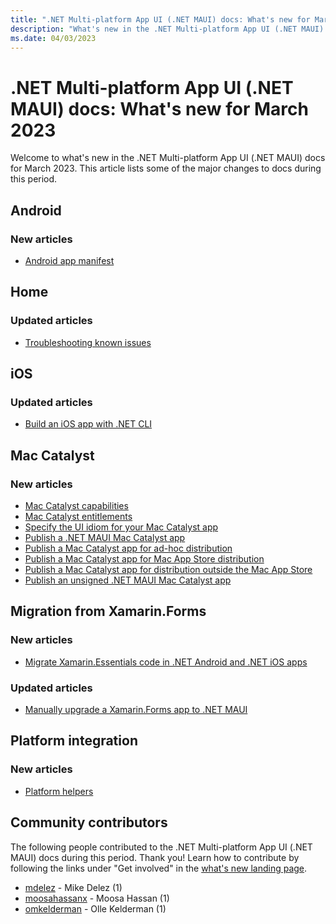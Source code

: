 ```yaml
---
title: ".NET Multi-platform App UI (.NET MAUI) docs: What's new for March 2023"
description: "What's new in the .NET Multi-platform App UI (.NET MAUI) docs for March 2023."
ms.date: 04/03/2023
---
```


# .NET Multi-platform App UI (.NET MAUI) docs: What's new for March 2023

Welcome to what's new in the .NET Multi-platform App UI (.NET MAUI) docs for March 2023. This article lists some of the major changes to docs during this period.

## Android

### New articles

- [Android app manifest](../android/manifest.md)

## Home

### Updated articles

- [Troubleshooting known issues](../troubleshooting.md)

## iOS

### Updated articles

- [Build an iOS app with .NET CLI](../ios/cli.md)

## Mac Catalyst

### New articles

- [Mac Catalyst capabilities](../mac-catalyst/capabilities.md)
- [Mac Catalyst entitlements](../mac-catalyst/entitlements.md)
- [Specify the UI idiom for your Mac Catalyst app](../mac-catalyst/user-interface-idiom.md)
- [Publish a .NET MAUI Mac Catalyst app](../mac-catalyst/deployment/index.md)
- [Publish a Mac Catalyst app for ad-hoc distribution](../mac-catalyst/deployment/publish-ad-hoc.md)
- [Publish a Mac Catalyst app for Mac App Store distribution](../mac-catalyst/deployment/publish-app-store.md)
- [Publish a Mac Catalyst app for distribution outside the Mac App Store](../mac-catalyst/deployment/publish-outside-app-store.md)
- [Publish an unsigned .NET MAUI Mac Catalyst app](../mac-catalyst/deployment/publish-unsigned.md)

## Migration from Xamarin.Forms

### New articles

- [Migrate Xamarin.Essentials code in .NET Android and .NET iOS apps](../migration/native-essentials.md)

### Updated articles

- [Manually upgrade a Xamarin.Forms app to .NET MAUI](../migration/forms-projects.md)

## Platform integration

### New articles

- [Platform helpers](../platform-integration/platform-helpers.md)

## Community contributors

The following people contributed to the .NET Multi-platform App UI (.NET MAUI) docs during this period. Thank you! Learn how to contribute by following the links under "Get involved" in the [what's new landing page](index.yml).

- [mdelez](https://github.com/mdelez) - Mike Delez (1)
- [moosahassanx](https://github.com/moosahassanx) - Moosa Hassan (1)
- [omkelderman](https://github.com/omkelderman) - Olle Kelderman (1)
